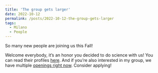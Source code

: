 ```yaml
---
title: 'The group gets larger'
date: 2022-10-12
permalink: /posts/2022-10-12-the-group-gets-larger
tags:
  - Milano
  - People
---
```


So many new people are joining us this Fall! 

Welcome everybody, it’s an honor you decided to do science with us! You can read their profiles [here](<../../../../../index.html?p=2466>). And if you’re also interested in my group, we have multiple [openings right now](<../../../../../index.html?p=5082>). Consider applying!


